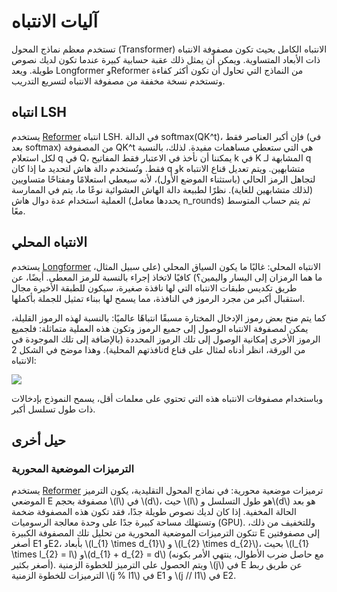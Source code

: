 # آليات الانتباه 

تستخدم معظم نماذج المحول (Transformer) الانتباه الكامل بحيث تكون مصفوفة الانتباه ذات الأبعاد المتساوية. ويمكن أن يمثل ذلك عقبة حسابية كبيرة عندما تكون لديك نصوص طويلة. ويعد Longformer وReformer من النماذج التي تحاول أن تكون أكثر كفاءة وتستخدم نسخة مخففة من مصفوفة الانتباه لتسريع التدريب.

## انتباه LSH

يستخدم [Reformer](model_doc/reformer) انتباه LSH. في الدالة softmax(QK^t)، فإن أكبر العناصر فقط (في بعد softmax) من المصفوفة QK^t هي التي ستعطي مساهمات مفيدة. لذلك، بالنسبة لكل استعلام q في Q، يمكننا أن نأخذ في الاعتبار فقط المفاتيح k في K المشابهة لـ q فقط. وتُستخدم دالة هاش لتحديد ما إذا كان q وk متشابهين. ويتم تعديل قناع الانتباه لتجاهل الرمز الحالي (باستثناء الموضع الأول)، لأنه سيعطي استعلامًا ومفتاحًا متساويين (لذلك متشابهين للغاية). نظرًا لطبيعة دالة الهاش العشوائية نوعًا ما، يتم في الممارسة العملية استخدام عدة دوال هاش (يحددها معامل n_rounds) ثم يتم حساب المتوسط معًا.

## الانتباه المحلي

يستخدم [Longformer](model_doc/longformer) الانتباه المحلي: غالبًا ما يكون السياق المحلي (على سبيل المثال، ما هما الرمزان إلى اليسار واليمين؟) كافيًا لاتخاذ إجراء بالنسبة للرمز المعطى. أيضًا، عن طريق تكديس طبقات الانتباه التي لها نافذة صغيرة، سيكون للطبقة الأخيرة مجال استقبال أكبر من مجرد الرموز في النافذة، مما يسمح لها ببناء تمثيل للجملة بأكملها.

كما يتم منح بعض رموز الإدخال المختارة مسبقًا انتباهًا عالميًا: بالنسبة لهذه الرموز القليلة، يمكن لمصفوفة الانتباه الوصول إلى جميع الرموز وتكون هذه العملية متماثلة: فلجميع الرموز الأخرى إمكانية الوصول إلى تلك الرموز المحددة (بالإضافة إلى تلك الموجودة في نافذتهم المحلية). وهذا موضح في الشكل 2d من الورقة، انظر أدناه لمثال على قناع الانتباه:

<div class="flex justify-center">
    <img scale="50 %" align="center" src="https://huggingface.co/datasets/huggingface/documentation-images/resolve/main/local_attention_mask.png"/>
</div>

وباستخدام مصفوفات الانتباه هذه التي تحتوي على معلمات أقل، يسمح النموذج بإدخالات ذات طول تسلسل أكبر.

## حيل أخرى

### الترميزات الموضعية المحورية

يستخدم [Reformer](model_doc/reformer) ترميزات موضعية محورية: في نماذج المحول التقليدية، يكون الترميز الموضعي E مصفوفة بحجم \\(l\\) في \\(d\\)، حيث \\(l\\) هو طول التسلسل و\\(d\\) هو بعد الحالة المخفية. إذا كان لديك نصوص طويلة جدًا، فقد تكون هذه المصفوفة ضخمة وتستهلك مساحة كبيرة جدًا على وحدة معالجة الرسوميات (GPU). وللتخفيف من ذلك، تتكون الترميزات الموضعية المحورية من تحليل تلك المصفوفة الكبيرة E إلى مصفوفتين أصغر E1 وE2، بأبعاد \\(l_{1} \times d_{1}\\) و \\(l_{2} \times d_{2}\\)، بحيث \\(l_{1} \times l_{2} = l\\) و\\(d_{1} + d_{2} = d\\) (مع حاصل ضرب الأطوال، ينتهي الأمر بكونه أصغر بكثير). ويتم الحصول على الترميز للخطوة الزمنية \\(j\\) في E عن طريق ربط الترميزات للخطوة الزمنية \\(j \% l1\\) في E1 و \\(j // l1\\) في E2.